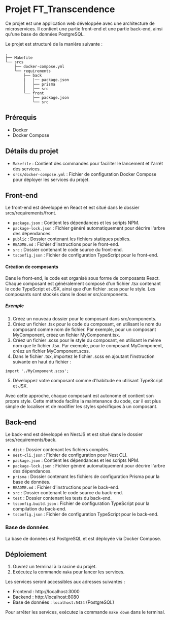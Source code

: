 # Projet FT_Transcendence

Ce projet est une application web développée avec une architecture de microservices. Il contient une partie front-end et une partie back-end, ainsi qu'une base de données PostgreSQL. 

Le projet est structuré de la manière suivante :

```
.
├── Makefile
└── srcs
    ├── docker-compose.yml
    └── requirements
        ├── back
        |   |── package.json
        │   ├── prisma
        │   ├── src
        └── front
            ├── package.json
            └── src
```

## Prérequis
 - Docker
 - Docker Compose

## Détails du projet

 - `Makefile` : Contient des commandes pour faciliter le lancement et l'arrêt des services.
 - `srcs/docker-compose.yml` : Fichier de configuration Docker Compose pour déployer les services du projet.

## Front-end
Le front-end est développé en React et est situé dans le dossier srcs/requirements/front.

- `package.json` : Contient les dépendances et les scripts NPM.
- `package-lock.json` : Fichier généré automatiquement pour décrire l'arbre des dépendances.
- `public` : Dossier contenant les fichiers statiques publics.
- `README.md` : Fichier d'instructions pour le front-end.
- `src` : Dossier contenant le code source du front-end.
- `tsconfig.json` : Fichier de configuration TypeScript pour le front-end.

#### Création de composants

Dans le front-end, le code est organisé sous forme de composants React. Chaque composant est généralement composé d'un fichier .tsx contenant le code TypeScript et JSX, ainsi que d'un fichier .scss pour le style. Les composants sont stockés dans le dossier src/components.

##### Exemple 

1. Créez un nouveau dossier pour le composant dans src/components.
2. Créez un fichier .tsx pour le code du composant, en utilisant le nom du composant comme nom de fichier. Par exemple, pour un composant MyComponent, créez un fichier MyComponent.tsx.
3. Créez un fichier .scss pour le style du composant, en utilisant le même nom que le fichier .tsx. Par exemple, pour le composant MyComponent, créez un fichier MyComponent.scss.
4. Dans le fichier .tsx, importez le fichier .scss en ajoutant l'instruction suivante en haut du fichier :

`import './MyComponent.scss';`

5. Développez votre composant comme d'habitude en utilisant TypeScript et JSX.

Avec cette approche, chaque composant est autonome et contient son propre style. Cette méthode facilite la maintenance du code, car il est plus simple de localiser et de modifier les styles spécifiques à un composant.





## Back-end
Le back-end est développé en NestJS et est situé dans le dossier srcs/requirements/back.

- `dist` : Dossier contenant les fichiers compilés.
- `nest-cli.json` : Fichier de configuration pour Nest CLI.
- `package.json` : Contient les dépendances et les scripts NPM.
- `package-lock.json` : Fichier généré automatiquement pour décrire l'arbre des dépendances.
- `prisma` : Dossier contenant les fichiers de configuration Prisma pour la base de données.
- `README.md` : Fichier d'instructions pour le back-end.
- `src` : Dossier contenant le code source du back-end.
- `test` : Dossier contenant les tests du back-end.
- `tsconfig.build.json` : Fichier de configuration TypeScript pour la compilation du back-end.
- `tsconfig.json` : Fichier de configuration TypeScript pour le back-end.

### Base de données

La base de données est PostgreSQL et est déployée via Docker Compose.

## Déploiement

 1. Ouvrez un terminal à la racine du projet.
 2. Exécutez la commande `make` pour lancer les services.

Les services seront accessibles aux adresses suivantes :

- Frontend : http://localhost:3000
- Backend : http://localhost:8080
- Base de données : `localhost:5434` (PostgreSQL)

Pour arrêter les services, exécutez la commande `make down` dans le terminal.
